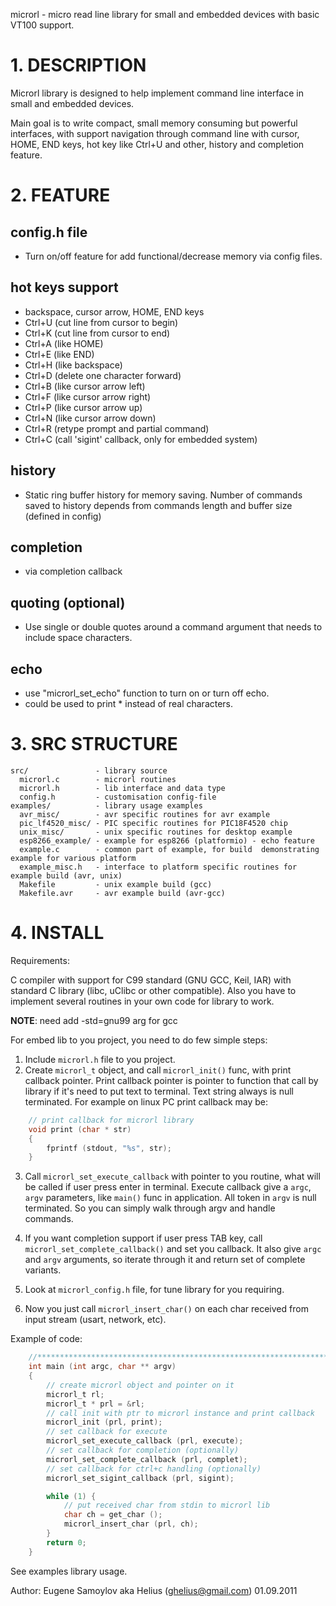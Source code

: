 microrl - micro read line library for small and embedded devices with basic VT100 support.

# 1. DESCRIPTION

Microrl library is designed to help implement command line interface in small and embedded devices.

Main goal is to write compact, small memory consuming but powerful interfaces, with support navigation through command line with cursor, HOME, END keys, hot key like Ctrl+U and other, history and completion feature.


# 2. FEATURE

## config.h file
- Turn on/off feature for add functional/decrease memory via config files.

## hot keys support

- backspace, cursor arrow, HOME, END keys
- Ctrl+U (cut line from cursor to begin)
- Ctrl+K (cut line from cursor to end)
- Ctrl+A (like HOME)
- Ctrl+E (like END)
- Ctrl+H (like backspace)
- Ctrl+D (delete one character forward)
- Ctrl+B (like cursor arrow left)
- Ctrl+F (like cursor arrow right)
- Ctrl+P (like cursor arrow up)
- Ctrl+N (like cursor arrow down)
- Ctrl+R (retype prompt and partial command)
- Ctrl+C (call 'sigint' callback, only for embedded system)

## history

- Static ring buffer history for memory saving. Number of commands saved to history depends from commands length and buffer size (defined in config)

## completion
 - via completion callback

## quoting (optional)
 - Use single or double quotes around a command argument that needs to include space characters.

## echo
 - use "microrl_set_echo" function to turn on or turn off echo.
 - could be used to print * instead of real characters.

# 3. SRC STRUCTURE

~~~
src/               - library source
  microrl.c        - microrl routines
  microrl.h        - lib interface and data type
  config.h         - customisation config-file
examples/          - library usage examples
  avr_misc/        - avr specific routines for avr example
  pic_lf4520_misc/ - PIC specific routines for PIC18F4520 chip
  unix_misc/       - unix specific routines for desktop example
  esp8266_example/ - example for esp8266 (platformio) - echo feature
  example.c        - common part of example, for build  demonstrating example for various platform
  example_misc.h   - interface to platform specific routines for example build (avr, unix)
  Makefile         - unix example build (gcc)
  Makefile.avr     - avr example build (avr-gcc)
~~~

# 4. INSTALL

Requirements:

C compiler with support for C99 standard (GNU GCC, Keil, IAR) with standard C library (libc, uClibc or other compatible). Also you have to implement several routines in your own code for library to work.

**NOTE**: need add -std=gnu99 arg for gcc

For embed lib to you project, you need to do few simple steps:

1. Include `microrl.h` file to you project.
2. Create `microrl_t` object, and call `microrl_init()` func, with print callback pointer. Print callback pointer is pointer to function that call by library if it's need to put text to terminal. Text string always is null terminated.
For example on linux PC print callback may be:
```c
	// print callback for microrl library
	void print (char * str)
	{
		fprintf (stdout, "%s", str);
	}
```
3. Call `microrl_set_execute_callback` with pointer to you routine, what will be called if user press enter in terminal. Execute callback give a `argc`, `argv` parameters, like `main()` func in application. All token in `argv` is null terminated. So you can simply walk through argv and handle commands.

4. If you want completion support if user press TAB key, call `microrl_set_complete_callback()` and set you callback. It also give `argc` and `argv` arguments, so iterate through it and return set of complete variants.

5. Look at `microrl_config.h` file, for tune library for you requiring.

6. Now you just call `microrl_insert_char()` on each char received from input stream (usart, network, etc).

Example of code:

```c
	//*****************************************************************************
	int main (int argc, char ** argv)
	{
		// create microrl object and pointer on it
		microrl_t rl;
		microrl_t * prl = &rl;
		// call init with ptr to microrl instance and print callback
		microrl_init (prl, print);
		// set callback for execute
		microrl_set_execute_callback (prl, execute);
		// set callback for completion (optionally)
		microrl_set_complete_callback (prl, complet);
		// set callback for ctrl+c handling (optionally)
		microrl_set_sigint_callback (prl, sigint);

		while (1) {
			// put received char from stdin to microrl lib
			char ch = get_char ();
			microrl_insert_char (prl, ch);
		}
		return 0;
	}
```
See examples library usage.

Author: Eugene Samoylov aka Helius (ghelius@gmail.com)
01.09.2011
